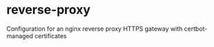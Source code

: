 # reverse-proxy
Configuration for an nginx reverse proxy HTTPS gateway with certbot-managed certificates
